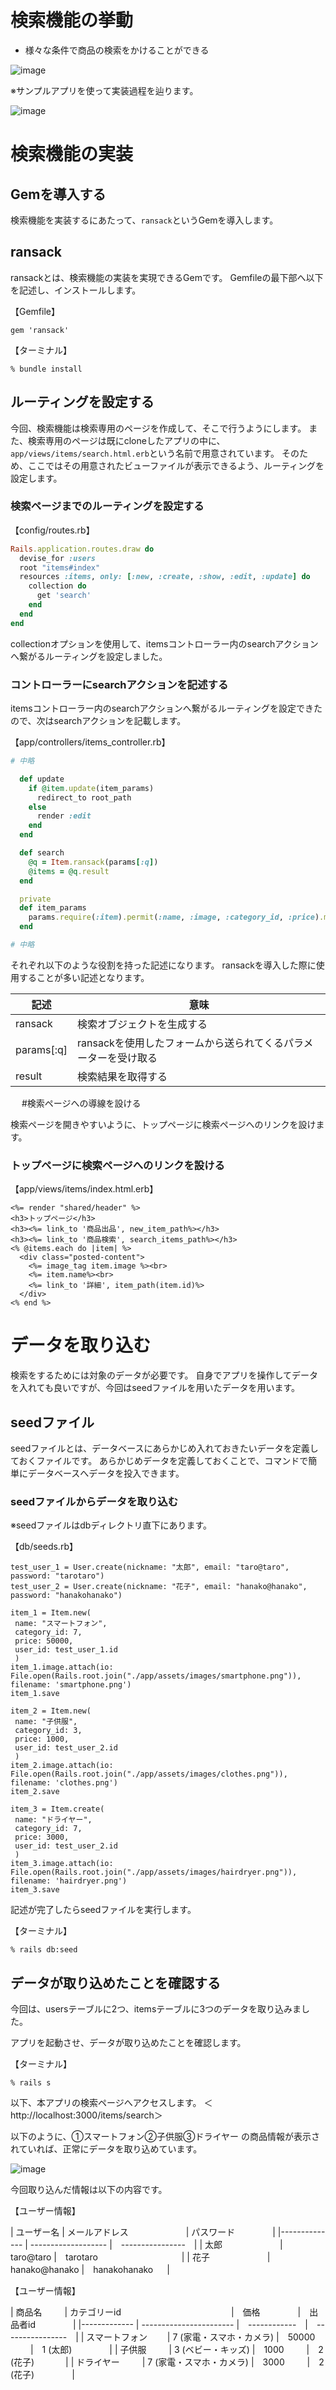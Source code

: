 # 検索機能の挙動    
      
- 様々な条件で商品の検索をかけることができる

![image](https://github.com/koharayuki/til/assets/132040884/55b77404-2156-4e01-b1c0-f48a3a6b6cfe)   
   
※サンプルアプリを使って実装過程を辿ります。

![image](https://github.com/koharayuki/til/assets/132040884/37fed2b8-74ca-44b6-bf08-53ed6866b5bb)

# 検索機能の実装

## Gemを導入する

検索機能を実装するにあたって、`ransack`というGemを導入します。

## ransack

ransackとは、検索機能の実装を実現できるGemです。
Gemfileの最下部へ以下を記述し、インストールします。

【Gemfile】
```
gem 'ransack'
```

【ターミナル】
```
% bundle install
```

## ルーティングを設定する

今回、検索機能は検索専用のページを作成して、そこで行うようにします。
また、検索専用のページは既にcloneしたアプリの中に、`app/views/items/search.html.erb`という名前で用意されています。
そのため、ここではその用意されたビューファイルが表示できるよう、ルーティングを設定します。

###  検索ページまでのルーティングを設定する

【config/routes.rb】
```ruby
Rails.application.routes.draw do
  devise_for :users
  root "items#index"
  resources :items, only: [:new, :create, :show, :edit, :update] do
    collection do
      get 'search'
    end
  end
end
```

collectionオプションを使用して、itemsコントローラー内のsearchアクションへ繋がるルーティングを設定しました。

### コントローラーにsearchアクションを記述する

itemsコントローラー内のsearchアクションへ繋がるルーティングを設定できたので、次はsearchアクションを記載します。

【app/controllers/items_controller.rb】
```ruby
# 中略

  def update
    if @item.update(item_params)
      redirect_to root_path
    else
      render :edit
    end
  end

  def search
    @q = Item.ransack(params[:q])
    @items = @q.result
  end

  private
  def item_params
    params.require(:item).permit(:name, :image, :category_id, :price).merge(user_id: current_user.id)
  end

# 中略
```

それぞれ以下のような役割を持った記述になります。
ransackを導入した際に使用することが多い記述となります。

| 記述           | 意味                                                 |
| ------------- | ---------------------------------------------------- |
| ransack       | 検索オブジェクトを生成する                                  |　
| params[:q]    | ransackを使用したフォームから送られてくるパラメーターを受け取る     |　
| result        | 検索結果を取得する                                       |　　　　

   　
#検索ページへの導線を設ける

検索ページを開きやすいように、トップページに検索ページへのリンクを設けます。

###  トップページに検索ページへのリンクを設ける

【app/views/items/index.html.erb】
```erb
<%= render "shared/header" %>
<h3>トップページ</h3>
<h3><%= link_to '商品出品', new_item_path%></h3>
<h3><%= link_to '商品検索', search_items_path%></h3>
<% @items.each do |item| %>
  <div class="posted-content">
    <%= image_tag item.image %><br>
    <%= item.name%><br>
    <%= link_to '詳細', item_path(item.id)%>
  </div>
<% end %>
```

# データを取り込む

検索をするためには対象のデータが必要です。
自身でアプリを操作してデータを入れても良いですが、今回はseedファイルを用いたデータを用います。

## seedファイル

seedファイルとは、データベースにあらかじめ入れておきたいデータを定義しておくファイルです。
あらかじめデータを定義しておくことで、コマンドで簡単にデータベースへデータを投入できます。

###  seedファイルからデータを取り込む

※seedファイルはdbディレクトリ直下にあります。

【db/seeds.rb】
```erb
test_user_1 = User.create(nickname: "太郎", email: "taro@taro", password: "tarotaro")
test_user_2 = User.create(nickname: "花子", email: "hanako@hanako", password: "hanakohanako")

item_1 = Item.new(
 name: "スマートフォン",
 category_id: 7,
 price: 50000,
 user_id: test_user_1.id
 )
item_1.image.attach(io: File.open(Rails.root.join("./app/assets/images/smartphone.png")), filename: 'smartphone.png')
item_1.save

item_2 = Item.new(
 name: "子供服",
 category_id: 3,
 price: 1000,
 user_id: test_user_2.id
 )
item_2.image.attach(io: File.open(Rails.root.join("./app/assets/images/clothes.png")), filename: 'clothes.png')
item_2.save

item_3 = Item.create(
 name: "ドライヤー",
 category_id: 7,
 price: 3000,
 user_id: test_user_2.id
 )
item_3.image.attach(io: File.open(Rails.root.join("./app/assets/images/hairdryer.png")), filename: 'hairdryer.png')
item_3.save
```

記述が完了したらseedファイルを実行します。

【ターミナル】
```
% rails db:seed
```

## データが取り込めたことを確認する

今回は、usersテーブルに2つ、itemsテーブルに3つのデータを取り込みました。

アプリを起動させ、データが取り込めたことを確認します。

【ターミナル】
```
% rails s
```

以下、本アプリの検索ページへアクセスします。
＜http://localhost:3000/items/search＞

以下のように、①スマートフォン②子供服③ドライヤー の商品情報が表示されていれば、正常にデータを取り込めています。

![image](https://github.com/koharayuki/til/assets/132040884/2c66fb4b-615f-41a2-b17e-7f4a738af4ce)

今回取り込んだ情報は以下の内容です。

【ユーザー情報】

| ユーザー名	    | メールアドレス	   　　　　　　  | パスワード　　　　       |
|-------------- | ------------------- |　----------------　|
| 太郎	　　　　　　       | taro@taro		  |　tarotaro　　　　　　　　   　 |
| 花子	　　　　　　       | hanako@hanako	  |　hanakohanako   　 |

【ユーザー情報】

| 商品名	　　   | カテゴリーid	　　　　　　　　　　　　      |　価格　　　　       |　出品者id　　　　        |
|------------- | ----------------------- |　------------　|　----------------　|
| スマートフォン　　   | 7 (家電・スマホ・カメラ)      |　50000	　　 |　1 (太郎)　　　　       |
| 子供服	　　   | 3 (ベビー・キッズ)	      |　1000		　　 |　2 (花子) 　　　       |
| ドライヤー	　　   | 7 (家電・スマホ・カメラ)      |　3000		　　 |　2 (花子)　　　　       |

